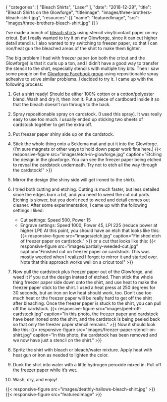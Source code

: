 {
  "categories": [
    "Bleach Shirts",
    "Laser"
  ],
  "date": "2018-12-29",
  "title": "Bleach Shirts on the Glowforge",
  "titleimage": "images/three-brothers-bleach-shirt.jpg",
  "resources": [{
    "name": "featuredImage",
    "src": "images/three-brothers-bleach-shirt.jpg"
  }]
}

I’ve made a bunch of [bleach shirts](/category/bleach-shirts/) using stencil vinyl/contact paper on
my cricut. But I really wanted to try it on my Glowforge, since it can cut higher detail stencils. I
also wanted to try switching to freezer paper, so that I can iron/heat gun the bleached areas of the
shirt to make them lighter.

The big problem I had with freezer paper (on both the cricut and the Glowforge) is that it curls up
a ton, and I didn’t have a good way to transfer the stencil to the shirt, especially stencils with
multiple tiny bits. Then I saw some people on the [Glowforge Facebook
group](https://www.facebook.com/groups/1126134367496957/) using repositionable spray adhesive to
solve similar problems. I decided to try it. I came up with the following process:

1. Get a shirt ready! Should be either 100% cotton or a cotton/polyester blend. Wash and dry it,
   then iron it. Put a piece of cardboard inside it so that the bleach doesn’t run through to the
   back.

2. Spray repositionable spray on cardstock. (I used this spray). It was really easy to use too much.
   I usually ended up sticking two sheets of cardstock together to get the extra off.

3. Put freezer paper shiny side up on the cardstock.

4. Stick the whole thing onto a Seklema mat and put it into the Glowforge. (I’m sure magnets or
   other ways to hold down paper work fine here.)
   {{< responsive-figure
       src="images/etch-in-glowforge.jpg"
       caption="Etching the design in the glowforge. You can see the freezer paper being etched to reveal the cardstock underneath. Try not to etch all the way through the cardstock!" >}}

5. Mirror the design (the shiny side will get ironed to the shirt).

6. I tried both cutting and etching. Cutting is much faster, but less detailed since the edges burn
   a bit, and you need to weed the cut out parts. Etching is slower, but you don’t need to weed and
   detail comes out cleaner. After some experimentation, I came up with the following settings I
   liked:
   * Cut settings: Speed 500, Power 15
   * Engrave settings: Speed 1000, Power 45, LPI 225 (reduce power at higher LPI)
   At this point, you should have an etch that looks like this:
   {{< responsive-figure
        src="images/etch.jpg"
        caption="Finished etch of freezer paper on cardstock." >}}
   or a cut that looks like this:
   {{< responsive-figure
       src="images/partially-weeded-cut.jpg"
       caption="Finished cut on freezer paper on cardstock. This was mostly weeded when I realized I forgot to mirror it and started over. Note that this approach works well on a cricut too!" >}}

7. Now pull the cardstock plus freezer paper out of the Glowforge, and weed it if you cut the design
   instead of etched. Then stick the whole thing freezer paper side down onto the shirt, and use
   heat to make the freezer paper stick to the shirt. I used a heat press at 250 degrees for 30
   seconds, but an iron on low heat should work, too. Don’t use too much heat or the freezer paper
   will be really hard to get off the shirt after bleaching. Once the freezer paper is stuck to the
   shirt, you can pull off the cardstock.
   {{< responsive-figure
       src="images/peel-off-cardstock.jpg"
       caption="In this photo, the freezer paper and cardstock have been ironed onto the shirt, and the cardstock is being peeled back so that only the freezer paper stencil remains." >}}
   Now it should look like this:
   {{< responsive-figure
       src="images/freezer-paper-stencil-on-shirt.jpg"
       caption="In this photo, the cardstock has been removed and we now have just a stencil on the shirt." >}}

8. Spritz the shirt with bleach or bleach/water mixture. Apply heat with heat gun or iron as needed
    to lighten the color.

9. Dunk the shirt into water with a little hydrogen peroxide mixed in. Pull off the freezer paper
   while it’s wet.

10. Wash, dry, and enjoy!

{{< responsive-figure src="images/deathly-hallows-bleach-shirt.jpg" >}}
{{< responsive-figure src="featuredImage" >}}
